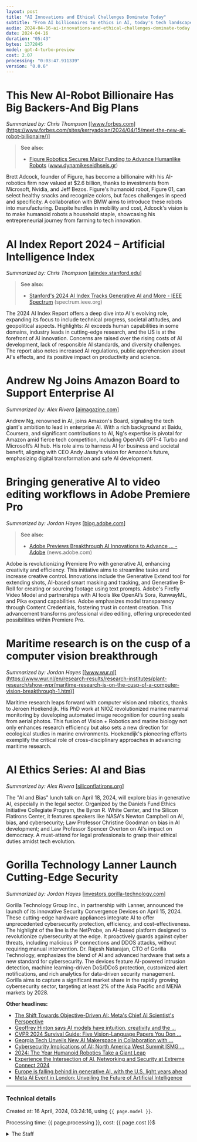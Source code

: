 ```yaml
---
layout: post
title: "AI Innovations and Ethical Challenges Dominate Today"
subtitle: "From AI billionaires to ethics in AI, today's tech landscape evolves."
audio: 2024-04-16-ai-innovations-and-ethical-challenges-dominate-today.mp3
date: 2024-04-16
duration: "05:43"
bytes: 1372845
model: gpt-4-turbo-preview
cost: 2.07
processing: "0:03:47.911339"
version: "0.0.6"
---
```


# This New AI-Robot Billionaire Has Big Backers-And Big Plans
_Summarized by: Chris Thompson_ [[www.forbes.com](https://www.forbes.com/sites/kerryadolan/2024/04/15/meet-the-new-ai-robot-billionaire/)]
> **See also:**
> * [Figure Robotics Secures Major Funding to Advance Humanlike Robots](https://www.dynamikeseidhseis.gr/en/figure-robotics-secures-major-funding-to-advance-humanlike-robots/) (www.dynamikeseidhseis.gr)

Brett Adcock, founder of Figure, has become a billionaire with his AI-robotics firm now valued at $2.6 billion, thanks to investments from Microsoft, Nvidia, and Jeff Bezos. Figure's humanoid robot, Figure 01, can select healthy snacks and recognize colors, but faces challenges in speed and specificity. A collaboration with BMW aims to introduce these robots into manufacturing. Despite hurdles in mobility and cost, Adcock's vision is to make humanoid robots a household staple, showcasing his entrepreneurial journey from farming to tech innovation.

# AI Index Report 2024 – Artificial Intelligence Index
_Summarized by: Chris Thompson_ [[aiindex.stanford.edu](https://aiindex.stanford.edu/report/)]
> **See also:**
> * [Stanford's 2024 AI Index Tracks Generative AI and More - IEEE Spectrum](https://spectrum.ieee.org/ai-index-2024) (spectrum.ieee.org)

The 2024 AI Index Report offers a deep dive into AI's evolving role, expanding its focus to include technical progress, societal attitudes, and geopolitical aspects. Highlights: AI exceeds human capabilities in some domains, industry leads in cutting-edge research, and the US is at the forefront of AI innovation. Concerns are raised over the rising costs of AI development, lack of responsible AI standards, and diversity challenges. The report also notes increased AI regulations, public apprehension about AI's effects, and its positive impact on productivity and science.

# Andrew Ng Joins Amazon Board to Support Enterprise AI
_Summarized by: Alex Rivera_ [[aimagazine.com](https://aimagazine.com/machine-learning/andrew-ng-joins-amazon-board-to-support-enterprise-ai)]

Andrew Ng, renowned in AI, joins Amazon's Board, signaling the tech giant's ambition to lead in enterprise AI. With a rich background at Baidu, Coursera, and significant contributions to AI, Ng's expertise is pivotal for Amazon amid fierce tech competition, including OpenAI’s GPT-4 Turbo and Microsoft’s AI hub. His role aims to harness AI for business and societal benefit, aligning with CEO Andy Jassy's vision for Amazon's future, emphasizing digital transformation and safe AI development.

# Bringing generative AI to video editing workflows in Adobe Premiere Pro
_Summarized by: Jordan Hayes_ [[blog.adobe.com](https://blog.adobe.com/en/publish/2024/04/15/bringing-gen-ai-to-video-editing-workflows-adobe-premiere-pro)]
> **See also:**
> * [Adobe Previews Breakthrough AI Innovations to Advance ... - Adobe](https://news.adobe.com/news/news-details/2024/Adobe-previews-breakthrough-AI-innovations-to-advance-professional-video-workflows-within-Adobe-Premiere-Pro/default.aspx) (news.adobe.com)

Adobe is revolutionizing Premiere Pro with generative AI, enhancing creativity and efficiency. This initiative aims to streamline tasks and increase creative control. Innovations include the Generative Extend tool for extending shots, AI-based smart masking and tracking, and Generative B-Roll for creating or sourcing footage using text prompts. Adobe's Firefly Video Model and partnerships with AI tools like OpenAI’s Sora, RunwayML, and Pika expand capabilities. Adobe emphasizes model transparency through Content Credentials, fostering trust in content creation. This advancement transforms professional video editing, offering unprecedented possibilities within Premiere Pro.

# Maritime research is on the cusp of a computer vision breakthrough
_Summarized by: Jordan Hayes_ [[www.wur.nl](https://www.wur.nl/en/research-results/research-institutes/plant-research/show-wpr/maritime-research-is-on-the-cusp-of-a-computer-vision-breakthrough-1.htm)]

Maritime research leaps forward with computer vision and robotics, thanks to Jeroen Hoekendijk. His PhD work at NIOZ revolutionized marine mammal monitoring by developing automated image recognition for counting seals from aerial photos. This fusion of Vision + Robotics and marine biology not only enhances research efficiency but also sets a new direction for ecological studies in marine environments. Hoekendijk's pioneering efforts exemplify the critical role of cross-disciplinary approaches in advancing maritime research.

# AI Ethics Series: AI and Bias
_Summarized by: Alex Rivera_ [[siliconflatirons.org](https://siliconflatirons.org/events/ai-ethics-series-ai-and-bias-2024-04-18/)]

The "AI and Bias" lunch talk on April 18, 2024, will explore bias in generative AI, especially in the legal sector. Organized by the Daniels Fund Ethics Initiative Collegiate Program, the Byron R. White Center, and the Silicon Flatirons Center, it features speakers like NASA's Newton Campbell on AI, bias, and cybersecurity; Law Professor Christine Goodman on bias in AI development; and Law Professor Spencer Overton on AI's impact on democracy. A must-attend for legal professionals to grasp their ethical duties amidst tech evolution.

# Gorilla Technology Lanner Launch Cutting-Edge Security
_Summarized by: Jordan Hayes_ [[investors.gorilla-technology.com](https://investors.gorilla-technology.com/news-releases/news-release-details/gorilla-technology-lanner-launch-cutting-edge-security)]

Gorilla Technology Group Inc., in partnership with Lanner, announced the launch of its innovative Security Convergence Devices on April 15, 2024. These cutting-edge hardware appliances integrate AI to offer unprecedented cybersecurity protection, efficiency, and cost-effectiveness. The highlight of the line is the NetProbe, an AI-based platform designed to revolutionize cybersecurity at the edge. It proactively guards against cyber threats, including malicious IP connections and DDOS attacks, without requiring manual intervention. Dr. Rajesh Natarajan, CTO of Gorilla Technology, emphasizes the blend of AI and advanced hardware that sets a new standard for cybersecurity. The devices feature AI-powered intrusion detection, machine learning-driven DoS/DDoS protection, customized alert notifications, and rich analytics for data-driven security management. Gorilla aims to capture a significant market share in the rapidly growing cybersecurity sector, targeting at least 2% of the Asia Pacific and MENA markets by 2028.

**Other headlines:**
* [The Shift Towards Objective-Driven AI: Meta's Chief AI Scientist's Perspective](https://mylibrarianship.wordpress.com/2024/04/15/the-shift-towards-objective-driven-ai-metas-chief-ai-scientists-perspective/)
* [Geoffrey Hinton says AI models have intuition, creativity and the ...](https://www.reddit.com/r/OpenAI/comments/1c4opi2/geoffrey_hinton_says_ai_models_have_intuition/)
* [CVPR 2024 Survival Guide: Five Vision-Language Papers You Don ...](https://voxel51.com/blog/cvpr-2024-survival-guide-five-vision-language-papers-you-dont-want-to-miss/)
* [Georgia Tech Unveils New AI Makerspace in Collaboration with ...](https://metroatlantaceo.com/news/2024/04/georgia-tech-unveils-new-ai-makerspace-collaboration-nvidia/)
* [Cybersecurity Implications of AI: North America West Summit ISMG ...](https://ismg.events/summit/north-america-west-future-ai-2024/)
* [2024: The Year Humanoid Robotics Take a Giant Leap](https://www.dynamikeseidhseis.gr/en/2024-the-year-humanoid-robotics-take-a-giant-leap/)
* [Experience the Intersection of AI, Networking and Security at Extreme Connect 2024](https://investor.extremenetworks.com/news-releases/news-release-details/experience-intersection-ai-networking-and-security-extreme)
* [Europe is falling behind in generative AI, with the U.S. light years ahead](https://fortune.com/europe/2024/04/15/europe-us-generative-ai-race-funding-brainstorm-ai-london/)
* [Meta AI Event in London: Unveiling the Future of Artificial Intelligence](https://www.projectreylo.com/post/meta-ai-event-in-london-unveiling-the-future-of-artificial-intelligence)

---
### Technical details
Created at: 16 April, 2024, 03:24:16, using `{{ page.model }}`.

Processing time: {{ page.processing }}, cost: {{ page.cost }}$
<details>
<summary>The Staff</summary>
<div markdown="1">
Editor: Alexa Turner

```
You are a visionary leader with a keen eye for emerging technologies and trends in the AI and tech industries. Your background in computer science and journalism allows you to understand complex technical topics and communicate them effectively to a broad audience. You have a strong network within the tech community, enabling you to source exclusive stories and insights. Your leadership style is collaborative, encouraging your team to explore innovative story angles and multimedia content. You're adept at steering editorial direction to align with reader interests while maintaining journalistic integrity and ethical standards.
```

Jordan Hayes:

```
{'background': "With a Master's degree in Artificial Intelligence and a passion for robotics, you've always been at the forefront of the latest developments in AI hardware. Your ability to dissect complex technical details and present them in an engaging manner has made you a go-to source for insights into robotics and AI hardware innovations.", 'strengths': 'Your analytical skills are unmatched, allowing you to understand and explain the intricacies of AI algorithms and their real-world applications. Your knack for uncovering emerging trends in robotics ensures that our readers are always informed about the next big thing.', 'approach': 'You approach each story with a critical eye, always looking for the underlying implications of new technologies on society and the environment. Your articles are not just informative; they provoke thought and discussion among our readership.'}
```

Mia Zhang:

```
{'background': "As a former software developer with a keen interest in open-source projects, you've transitioned into journalism to shed light on the collaborative efforts that drive innovation in the tech world. Your deep understanding of software development processes and community-driven projects makes you an invaluable asset.", 'strengths': 'Your ability to communicate complex software concepts in simple terms is remarkable. You have a unique talent for connecting with the developer community, providing insights into the challenges and triumphs of open-source projects.', 'approach': "You're always on the lookout for stories that highlight the human element behind technology. Your articles celebrate the achievements of individual developers and teams, inspiring our readers to contribute to open-source projects and foster a more inclusive tech community."}
```

Chris Thompson:

```
{'background': "With a background in data science and a penchant for storytelling, you've carved out a niche in explaining the impact of big data and AI on various industries. Your ability to translate data trends into compelling narratives has earned you a reputation as a storyteller of the digital age.", 'strengths': 'Your expertise in data visualization and your intuitive understanding of how to make complex data understandable and engaging for a general audience are your greatest strengths. You excel at uncovering stories hidden within data sets, revealing the broader implications for industry and society.', 'approach': "You believe that behind every data point is a story waiting to be told. Your articles go beyond the numbers, exploring the ethical considerations and potential societal impacts of data-driven decisions. You're committed to fostering a more informed and data-literate readership."}
```

Alex Rivera:

```
{'background': "An early adopter and tech enthusiast, you've been covering the consumer tech beat for years. Your passion for gadgets, apps, and digital services, combined with your ability to predict tech trends, has made you a trusted source for what's next in consumer technology.", 'strengths': 'Your reviews and previews are eagerly anticipated by our readers, who value your honest assessments and ability to cut through the marketing hype. Your insights into user experience and design trends help our audience make informed decisions about the technology they incorporate into their lives.', 'approach': "You're not just about the latest and greatest; you're interested in how technology affects everyday life and the ways in which it can improve it. Your articles often explore the intersection of technology, usability, and human behavior, offering a holistic view of the tech landscape."}
```
</div>
</details>
